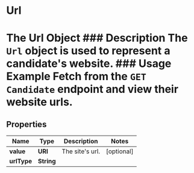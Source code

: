 

# Url

# The Url Object ### Description The `Url` object is used to represent a candidate's website.  ### Usage Example Fetch from the `GET Candidate` endpoint and view their website urls.

## Properties

Name | Type | Description | Notes
------------ | ------------- | ------------- | -------------
**value** | **URI** | The site&#39;s url. |  [optional]
**urlType** | **String** |  | 



